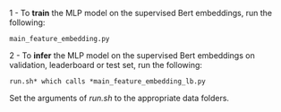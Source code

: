 1 - To **train** the MLP model on the supervised Bert embeddings, run the following:

`main_feature_embedding.py`

2 - To **infer** the MLP model on the supervised Bert embeddings on validation, leaderboard or test set, run the following:

`run.sh* which calls *main_feature_embedding_lb.py`

Set the arguments of *run.sh* to the appropriate data folders.
